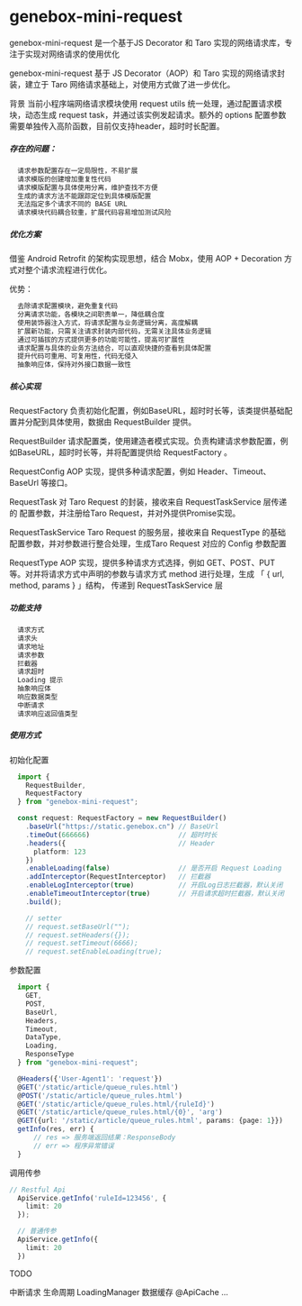 # genebox-mini-request
genebox-mini-request 是一个基于JS Decorator 和 Taro 实现的网络请求库，专注于实现对网络请求的使用优化

genebox-mini-request 基于 JS Decorator（AOP）和 Taro 实现的网络请求封装，建立于 Taro 网络请求基础上，对使用方式做了进一步优化。

背景
当前小程序端网络请求模块使用 request utils 统一处理，通过配置请求模块，动态生成 request task，并通过该实例发起请求。额外的 options 配置参数需要单独传入高阶函数，目前仅支持header，超时时长配置。

##### 存在的问题：

```xml
  请求参数配置存在一定局限性，不易扩展
  请求模版的创建增加重复性代码
  请求模版配置与具体使用分离，维护查找不方便
  生成的请求方法不能跟踪定位到具体模版配置
  无法指定多个请求不同的 BASE URL
  请求模块代码耦合较重，扩展代码容易增加测试风险
```

#####  优化方案
借鉴 Android Retrofit 的架构实现思想，结合 Mobx，使用 AOP + Decoration 方式对整个请求流程进行优化。

优势：

```xml
  去除请求配置模块，避免重复代码
  分离请求功能，各模块之间职责单一，降低耦合度
  使用装饰器注入方式，将请求配置与业务逻辑分离，高度解耦
  扩展新功能，只需关注请求封装内部代码，无需关注具体业务逻辑
  通过可插拔的方式提供更多的功能可能性，提高可扩展性
  请求配置与具体的业务方法结合，可以直观快捷的查看到具体配置
  提升代码可重用、可复用性，代码无侵入
  抽象响应体，保持对外接口数据一致性
```

##### 核心实现

RequestFactory
负责初始化配置，例如BaseURL，超时时长等，该类提供基础配置并分配到具体使用，数据由 RequestBuilder 提供。

RequestBuilder
请求配置类，使用建造者模式实现。负责构建请求参数配置，例如BaseURL，超时时长等，并将配置提供给 RequestFactory 。

RequestConfig
AOP 实现，提供多种请求配置，例如 Header、Timeout、BaseUrl 等接口。

RequestTask
对 Taro Request 的封装，接收来自 RequestTaskService 层传递的 配置参数，并注册给Taro Request，并对外提供Promise实现。
 
RequestTaskService
Taro Request 的服务层，接收来自 RequestType 的基础配置参数，并对参数进行整合处理，生成Taro Request 对应的 Config 参数配置

RequestType
AOP 实现，提供多种请求方式选择，例如 GET、POST、PUT 等。对并将请求方式中声明的参数与请求方式 method 进行处理，生成 「 { url, method, params } 」结构， 传递到 RequestTaskService 层

##### 功能支持

```xml
  请求方式
  请求头
  请求地址
  请求参数
  拦截器
  请求超时
  Loading 提示
  抽象响应体
  响应数据类型
  中断请求
  请求响应返回值类型
```

##### 使用方式

初始化配置

```typescript
  import { 
    RequestBuilder,
    RequestFactory
  } from "genebox-mini-request";

  const request: RequestFactory = new RequestBuilder()
    .baseUrl("https://static.genebox.cn") // BaseUrl
    .timeOut(666666)                      // 超时时长
    .headers({                            // Header
      platform: 123
    })
    .enableLoading(false)                 // 是否开启 Request Loading
    .addInterceptor(RequestInterceptor)   // 拦截器
    .enableLogInterceptor(true)           // 开启Log日志拦截器，默认关闭
    .enableTimeoutInterceptor(true)       // 开启请求超时拦截器，默认关闭
    .build();

    // setter
    // request.setBaseUrl("");
    // request.setHeaders({});
    // request.setTimeout(6666);
    // request.setEnableLoading(true);
```

参数配置

```typescript
  import {
    GET,
    POST,
    BaseUrl,
    Headers,
    Timeout,
    DataType,
    Loading,
    ResponseType
  } from "genebox-mini-request";

  @Headers({'User-Agent1': 'request'})
  @GET('/static/article/queue_rules.html')
  @POST('/static/article/queue_rules.html')
  @GET('/static/article/queue_rules.html/{ruleId}')
  @GET('/static/article/queue_rules.html/{0}', 'arg')
  @GET({url: '/static/article/queue_rules.html', params: {page: 1}})
  getInfo(res, err) {
      // res => 服务端返回结果：ResponseBody
      // err => 程序异常错误
  }

```

调用传参

```typescript
// Restful Api 
  ApiService.getInfo('ruleId=123456', {
    limit: 20
  });

  // 普通传参
  ApiService.getInfo({
    limit: 20
  })
```

TODO  

中断请求
生命周期
LoadingManager
数据缓存 @ApiCache
...

